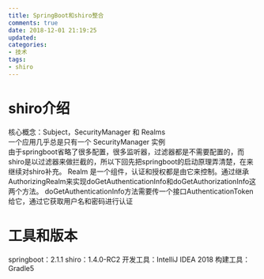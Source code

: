 ```yaml
---
title: SpringBoot和shiro整合
comments: true
date: 2018-12-01 21:19:25
updated:
categories:
- 技术
tags:
- shiro
---
```

# shiro介绍
核心概念：Subject，SecurityManager 和 Realms  
一个应用几乎总是只有一个 SecurityManager 实例  
由于springboot省略了很多配置，很多监听器，过滤器都是不需要配置的，而shiro是以过滤器来做拦截的，所以下回先把springboot的启动原理弄清楚，在来继续对shiro补充。
Realm 是一个组件，认证和授权都是由它来控制。通过继承AuthorizingRealm来实现doGetAuthenticationInfo和doGetAuthorizationInfo这两个方法。
doGetAuthenticationInfo方法需要传一个接口AuthenticationToken给它，通过它获取用户名和密码进行认证
# 工具和版本
springboot：2.1.1
shiro：1.4.0-RC2
开发工具：IntelliJ IDEA 2018
构建工具：Gradle5

